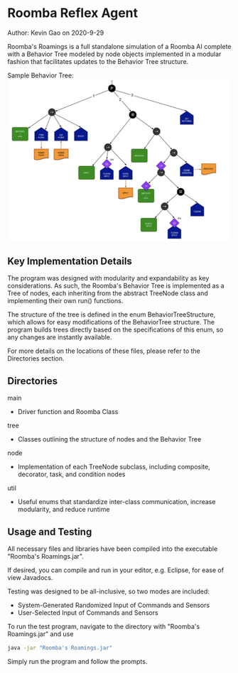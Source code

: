 # Roomba Reflex Agent

Author: Kevin Gao on 2020-9-29

Roomba's Roamings is a full standalone simulation of a Roomba AI complete with a Behavior Tree modeled by node objects implemented in a modular fashion that facilitates updates to the Behavior Tree structure.

Sample Behavior Tree:
![alt text](https://github.com/KYG-APPS/Roomba-Reflex-Agent/blob/master/Sample%20Behavior%20Tree.png?raw=true)

## Key Implementation Details
The program was designed with modularity and expandability as key considerations. As such, the Roomba's Behavior Tree is implemented as a Tree of nodes, each inheriting from the abstract TreeNode class and implementing their own run() functions. 

The structure of the tree is defined in the enum BehaviorTreeStructure, which allows for easy modifications of the BehaviorTree structure. The program builds trees directly based on the specifications of this enum, so any changes are instantly available.

For more details on the locations of these files, please refer to the Directories section.

## Directories
main
* Driver function and Roomba Class

tree
* Classes outlining the structure of nodes and the Behavior Tree

node
* Implementation of each TreeNode subclass, including composite, decorator, task, and condition nodes

util
* Useful enums that standardize inter-class communication, increase modularity, and reduce runtime


## Usage and Testing
All necessary files and libraries have been compiled into the executable "Roomba's Roamings.jar".

If desired, you can compile and run in your editor, e.g. Eclipse, for ease of view Javadocs.

Testing was designed to be all-inclusive, so two modes are included:
* System-Generated Randomized Input of Commands and Sensors
* User-Selected Input of Commands and Sensors

To run the test program, navigate to the directory with "Roomba's Roamings.jar" and use
```bash
java -jar "Roomba's Roamings.jar"
```

Simply run the program and follow the prompts.


